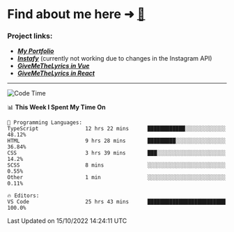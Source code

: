 # Find about me here ➜ [🧑](https://pauabella.dev)

### Project links:
- ***[My Portfolio](https://pauabella.dev)***
- ***[Instafy](https://instafy.me)*** (currently not working due to changes in the Instagram API)
- ***[GiveMeTheLyrics in Vue](https://lyrics.pauabella.dev)***
- ***[GiveMeTheLyrics in React](https://pauabella.dev/GiveMeTheLyrics)***

---
<!--START_SECTION:waka-->
![Code Time](http://img.shields.io/badge/Code%20Time-1%2C550%20hrs%2010%20mins-blue)

📊 **This Week I Spent My Time On** 

```text
💬 Programming Languages: 
TypeScript               12 hrs 22 mins      ████████████░░░░░░░░░░░░░   48.12% 
HTML                     9 hrs 28 mins       █████████░░░░░░░░░░░░░░░░   36.84% 
CSS                      3 hrs 39 mins       ███░░░░░░░░░░░░░░░░░░░░░░   14.2% 
SCSS                     8 mins              ░░░░░░░░░░░░░░░░░░░░░░░░░   0.55% 
Other                    1 min               ░░░░░░░░░░░░░░░░░░░░░░░░░   0.11%

🔥 Editors: 
VS Code                  25 hrs 43 mins      █████████████████████████   100.0%

```


 Last Updated on 15/10/2022 14:24:11 UTC
<!--END_SECTION:waka-->
